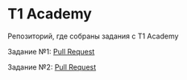 # T1 Academy
Репозиторий, где собраны задания с T1 Academy

Задание №1: [Pull Request](https://github.com/KirillDmit/T1Academy/pull/2)

Задание №2: [Pull Request](https://github.com/KirillDmit/T1Academy/pull/3)
